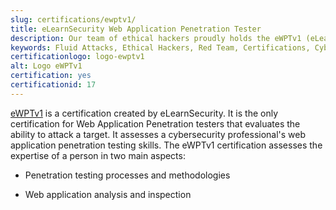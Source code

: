```yaml
---
slug: certifications/ewptv1/
title: eLearnSecurity Web Application Penetration Tester
description: Our team of ethical hackers proudly holds the eWPTv1 (eLearnSecurity Web Application Penetration Tester) certification, among many others.
keywords: Fluid Attacks, Ethical Hackers, Red Team, Certifications, Cybersecurity, Pentesters, Whitehat Hackers, EWPT
certificationlogo: logo-ewptv1
alt: Logo eWPTv1
certification: yes
certificationid: 17
---
```


[eWPTv1](https://elearnsecurity.com/product/ewpt-certification/)
is a certification created by eLearnSecurity.
It is the only certification for Web Application Penetration testers
that evaluates the ability to attack a target.
It assesses
a cybersecurity professional's web application penetration testing skills.
The eWPTv1 certification assesses the expertise of a person
in two main aspects:

- Penetration testing processes and methodologies

- Web application analysis and inspection
